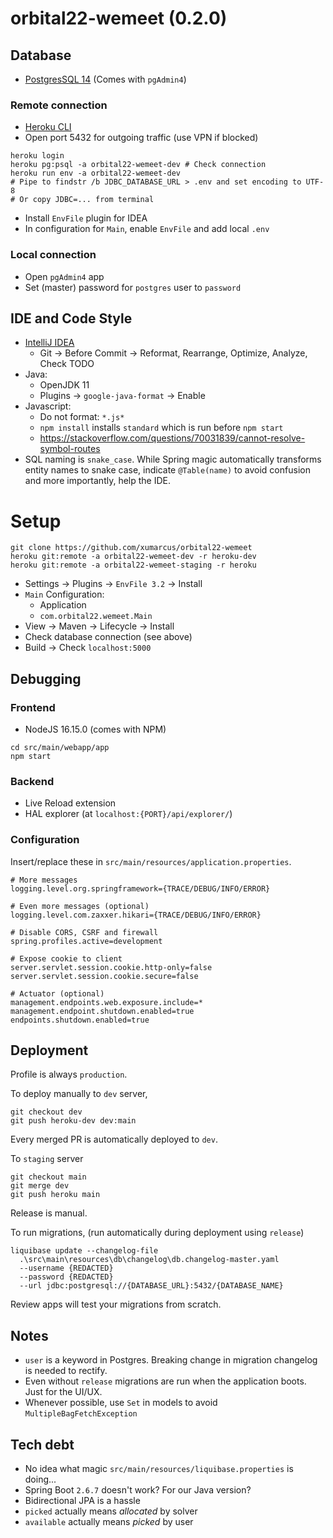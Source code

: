 # orbital22-wemeet (0.2.0)

## Database
- [PostgresSQL 14](https://www.postgresql.org/download/) (Comes with `pgAdmin4`)

### Remote connection
- [Heroku CLI](https://devcenter.heroku.com/articles/heroku-cli#install-the-heroku-cli)
- Open port 5432 for outgoing traffic (use VPN if blocked)
```shell
heroku login
heroku pg:psql -a orbital22-wemeet-dev # Check connection
heroku run env -a orbital22-wemeet-dev
# Pipe to findstr /b JDBC_DATABASE_URL > .env and set encoding to UTF-8
# Or copy JDBC=... from terminal 
```
- Install `EnvFile` plugin for IDEA
- In configuration for `Main`, enable `EnvFile` and add local `.env`

### Local connection
- Open `pgAdmin4` app
- Set (master) password for `postgres` user to `password`

## IDE and Code Style
- [IntelliJ IDEA](https://www.jetbrains.com/idea/download/)
  - Git &rarr; Before Commit &rarr; Reformat, Rearrange, Optimize, Analyze, Check TODO
- Java:
  - OpenJDK 11
  - Plugins &rarr; `google-java-format` &rarr; Enable
- Javascript:
  - Do not format: `*.js*`
  - `npm install` installs `standard` which is run before `npm start`
  - https://stackoverflow.com/questions/70031839/cannot-resolve-symbol-routes
- SQL naming is `snake_case`. While Spring magic automatically transforms entity names to snake case,
  indicate `@Table(name)` to avoid confusion and more importantly, help the IDE.

# Setup
```shell
git clone https://github.com/xumarcus/orbital22-wemeet
heroku git:remote -a orbital22-wemeet-dev -r heroku-dev
heroku git:remote -a orbital22-wemeet-staging -r heroku
```

- Settings &rarr; Plugins &rarr; `EnvFile 3.2` &rarr; Install
- `Main` Configuration:
  - Application
  - `com.orbital22.wemeet.Main`
- View &rarr; Maven &rarr; Lifecycle &rarr; Install
- Check database connection (see above)
- Build &rarr; Check `localhost:5000`

## Debugging

### Frontend
- NodeJS 16.15.0 (comes with NPM)
```shell
cd src/main/webapp/app
npm start
```

### Backend
- Live Reload extension
- HAL explorer (at `localhost:{PORT}/api/explorer/`)

### Configuration
Insert/replace these in `src/main/resources/application.properties`.
```
# More messages
logging.level.org.springframework={TRACE/DEBUG/INFO/ERROR}

# Even more messages (optional)
logging.level.com.zaxxer.hikari={TRACE/DEBUG/INFO/ERROR}

# Disable CORS, CSRF and firewall
spring.profiles.active=development

# Expose cookie to client
server.servlet.session.cookie.http-only=false
server.servlet.session.cookie.secure=false

# Actuator (optional)
management.endpoints.web.exposure.include=*
management.endpoint.shutdown.enabled=true
endpoints.shutdown.enabled=true
```

## Deployment
Profile is always `production`.

To deploy manually to `dev` server,
```shell
git checkout dev
git push heroku-dev dev:main
```
Every merged PR is automatically deployed to `dev`.

To `staging` server
```shell
git checkout main
git merge dev
git push heroku main
```
Release is manual.

To run migrations, (run automatically during deployment using `release`)
```shell
liquibase update --changelog-file
  .\src\main\resources\db\changelog\db.changelog-master.yaml
  --username {REDACTED}
  --password {REDACTED}
  --url jdbc:postgresql://{DATABASE_URL}:5432/{DATABASE_NAME}
```
Review apps will test your migrations from scratch.

## Notes
- `user` is a keyword in Postgres. Breaking change in migration changelog is needed to rectify.
- Even without `release` migrations are run when the application boots. Just for the UI/UX.
- Whenever possible, use `Set` in models to avoid `MultipleBagFetchException`

## Tech debt
- No idea what magic `src/main/resources/liquibase.properties` is doing...
- Spring Boot `2.6.7` doesn't work? For our Java version?
- Bidirectional JPA is a hassle
- `picked` actually means *allocated* by solver
- `available` actually means *picked* by user

